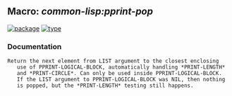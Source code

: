 ## Macro: ***common-lisp:pprint-pop***
[![package](https://img.shields.io/badge/Package-COMMON--LISP-5f9ea0.svg?style=social&colorA=999999)](../) [![type](https://img.shields.io/badge/Type-Macro-5f9ea0.svg?style=social&colorA=999999)](../#macro) 
### Documentation
```
Return the next element from LIST argument to the closest enclosing
   use of PPRINT-LOGICAL-BLOCK, automatically handling *PRINT-LENGTH*
   and *PRINT-CIRCLE*. Can only be used inside PPRINT-LOGICAL-BLOCK.
   If the LIST argument to PPRINT-LOGICAL-BLOCK was NIL, then nothing
   is popped, but the *PRINT-LENGTH* testing still happens.
```
